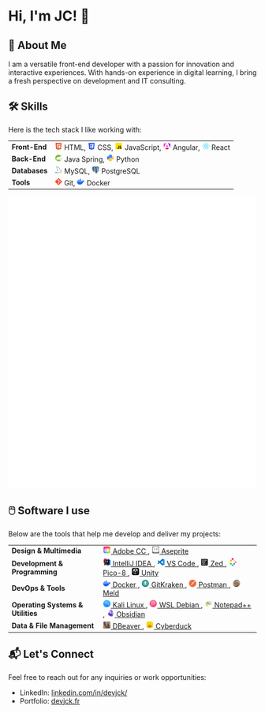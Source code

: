 # Hi, I'm JC! 👋

## 🚀 About Me

I am a versatile front-end developer with a passion for innovation and interactive experiences. With hands-on experience in digital learning, I bring a fresh perspective on development and IT consulting.

## 🛠️ Skills

Here is the tech stack I like working with:

<table>
  <tr>
    <td><strong>Front-End</strong></td>
    <td>
      <img src="icons/html.png" alt="HTML" width="16" height="16"> HTML,  
      <img src="icons/css.png" alt="CSS" width="16" height="16"> CSS,  
      <img src="icons/javascript.png" alt="JavaScript" width="16" height="16"> JavaScript,  
      <img src="icons/angular.png" alt="Angular" width="16" height="16"> Angular,  
      <img src="icons/react.png" alt="React" width="16" height="16"> React
    </td>
  </tr>
  <tr>
    <td><strong>Back-End</strong></td>
    <td>
      <img src="icons/spring.png" alt="Java Spring" width="16" height="16"> Java Spring,  
      <img src="icons/python.png" alt="Python" width="16" height="16"> Python
    </td>
  </tr>
  <tr>
    <td><strong>Databases</strong></td>
    <td>
      <img src="icons/mysql.png" alt="MySQL" width="16" height="16"> MySQL,  
      <img src="icons/postgresql.png" alt="PostgreSQL" width="16" height="16"> PostgreSQL
    </td>
  </tr>
  <tr>
    <td><strong>Tools</strong></td>
    <td>
      <img src="icons/git.png" alt="Git" width="16" height="16"> Git,  
      <img src="icons/docker.png" alt="Docker" width="16" height="16"> Docker
    </td>
  </tr>
</table>

![](https://raw.githubusercontent.com/realjck/github-stats/master/generated/languages.svg#gh-dark-mode-only)
![](https://raw.githubusercontent.com/realjck/github-stats/master/generated/languages.svg#gh-light-mode-only)

## 🖱️ Software I use

Below are the tools that help me develop and deliver my projects:

<table>
  <tr>
    <td><strong>Design & Multimedia</strong></td>
    <td>
      <a href="https://www.adobe.com/creativecloud.html">
        <img src="icons/adobe.png" width="16"> Adobe CC
      </a>, 
      <a href="https://www.aseprite.org/">
        <img src="icons/aseprite.png" width="16"> Aseprite
      </a>
    </td>
  </tr>
  <tr>
    <td><strong>Development & Programming</strong></td>
    <td>
      <a href="https://www.jetbrains.com/idea/">
        <img src="icons/intellij.png" width="16"> IntelliJ IDEA
      </a>, 
      <a href="https://code.visualstudio.com/">
        <img src="icons/vscode.png" width="16"> VS Code
      </a>, 
      <a href="https://zed.dev/">
        <img src="icons/zed.png" width="16"> Zed
      </a>, 
      <a href="https://www.lexaloffle.com/pico-8.php">
        <img src="icons/pico8.png" width="16"> Pico-8
      </a>, 
      <a href="https://unity.com/">
        <img src="icons/unity.png" width="16"> Unity
      </a>
    </td>
  </tr>
  <tr>
    <td><strong>DevOps & Tools</strong></td>
    <td>
      <a href="https://www.docker.com/">
        <img src="icons/docker.png" width="16"> Docker
      </a>, 
      <a href="https://www.gitkraken.com/">
        <img src="icons/gitkraken.png" width="16"> GitKraken
      </a>, 
      <a href="https://www.postman.com/">
        <img src="icons/postman.png" width="16"> Postman
      </a>, 
      <a href="https://meldmerge.org/">
        <img src="icons/meld.png" width="16"> Meld
      </a>
    </td>
  </tr>
  <tr>
    <td><strong>Operating Systems & Utilities</strong></td>
    <td>
      <a href="https://www.kali.org/">
        <img src="icons/kali.png" width="16"> Kali Linux
      </a>, 
      <a href="https://www.debian.org/">
        <img src="icons/debian.png" width="16"> WSL Debian
      </a>, 
      <a href="https://notepad-plus-plus.org/">
        <img src="icons/notepad++.png" width="16"> Notepad++
      </a>, 
      <a href="https://obsidian.md/">
        <img src="icons/obsidian.png" width="16"> Obsidian
      </a>
    </td>
  </tr>
  <tr>
    <td><strong>Data & File Management</strong></td>
    <td>
      <a href="https://dbeaver.io/">
        <img src="icons/dbeaver.png" width="16"> DBeaver
      </a>, 
      <a href="https://cyberduck.io/">
        <img src="icons/cyberduck.png" width="16"> Cyberduck
      </a>
    </td>
  </tr>
</table>

## 📬 Let's Connect

Feel free to reach out for any inquiries or work opportunities:

- LinkedIn: [linkedin.com/in/devjck/](https://www.linkedin.com/in/devjck/)
- Portfolio: [devjck.fr](https://devjck.fr)